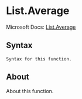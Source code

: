 ---
---

# List.Average

Microsoft Docs: [List.Average](https://docs.microsoft.com/en-us/powerquery-m/list-average)

## Syntax

```
Syntax for this function.
```

## About

About this function.

